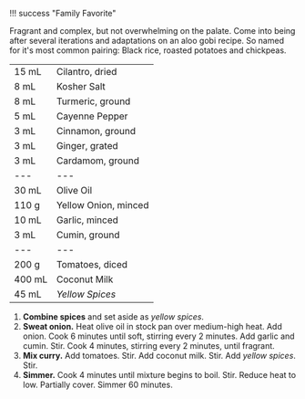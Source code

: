 !!! success "Family Favorite"

Fragrant and complex, but not overwhelming on the palate. Come into being after several iterations and adaptations on an aloo gobi recipe. So named for it's most common pairing: Black rice, roasted potatoes and chickpeas.

|        |                      |
| :----- | :------------------- |
| 15 mL  | Cilantro, dried      |
| 8 mL   | Kosher Salt          |
| 8 mL   | Turmeric, ground     |
| 5 mL   | Cayenne Pepper       |
| 3 mL   | Cinnamon, ground     |
| 3 mL   | Ginger, grated       |
| 3 mL   | Cardamom, ground     |
| ---    | ---                  |
| 30 mL  | Olive Oil            |
| 110 g  | Yellow Onion, minced |
| 10 mL  | Garlic, minced       |
| 3 mL   | Cumin, ground        |
| ---    | ---                  |
| 200 g  | Tomatoes, diced      |
| 400 mL | Coconut Milk         |
| 45 mL  | *Yellow Spices*      |

1. **Combine spices** and set aside as *yellow spices*.
2. **Sweat onion.** Heat olive oil in stock pan over medium-high heat. Add onion. Cook 6 minutes until soft, stirring every 2 minutes. Add garlic and cumin. Stir. Cook 4 minutes, stirring every 2 minutes, until fragrant.
3. **Mix curry.** Add tomatoes. Stir. Add coconut milk. Stir. Add *yellow spices*. Stir.
4. **Simmer.** Cook 4 minutes until mixture begins to boil. Stir. Reduce heat to low. Partially cover. Simmer 60 minutes.

